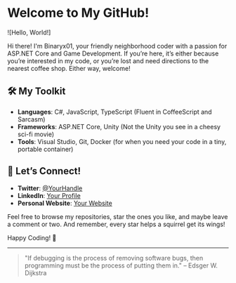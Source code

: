 # Welcome to My GitHub!

![Hello, World!]

Hi there! I'm Binaryx01, your friendly neighborhood coder with a passion for ASP.NET Core and Game Development. If you’re here, it’s either because you’re interested in my code, or you’re lost and need directions to the nearest coffee shop. Either way, welcome!


## 🛠️ My Toolkit

- **Languages**: C#, JavaScript, TypeScript (Fluent in CoffeeScript and Sarcasm)
- **Frameworks**: ASP.NET Core, Unity (Not the Unity you see in a cheesy sci-fi movie)
- **Tools**: Visual Studio, Git, Docker (for when you need your code in a tiny, portable container)


## 🤝 Let’s Connect!

- **Twitter**: [@YourHandle](https://twitter.com/YourHandle)
- **LinkedIn**: [Your Profile](https://linkedin.com/in/your-profile)
- **Personal Website**: [Your Website](https://yourwebsite.com)

Feel free to browse my repositories, star the ones you like, and maybe leave a comment or two. And remember, every star helps a squirrel get its wings!

Happy Coding! 🚀



---

> "If debugging is the process of removing software bugs, then programming must be the process of putting them in." – Edsger W. Dijkstra
